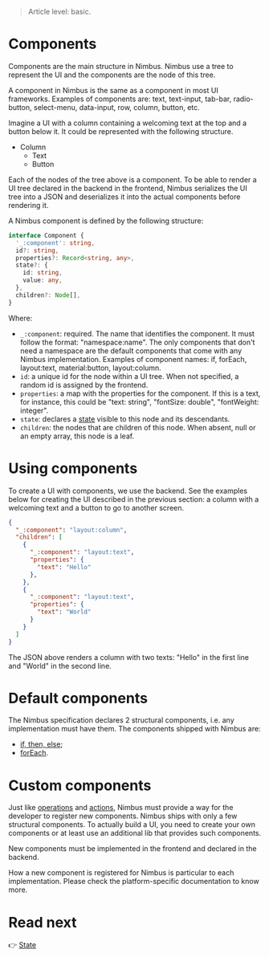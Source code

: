 > Article level: basic.

# Components
Components are the main structure in Nimbus. Nimbus use a tree to represent the UI and the components are the node of this tree.

A component in Nimbus is the same as a component in most UI frameworks. Examples of components are: text, text-input, tab-bar, radio-button,
select-menu, data-input, row, column, button, etc.

Imagine a UI with a column containing a welcoming text at the top and a button below it. It could be represented with the following structure.

- Column
  - Text
  - Button

Each of the nodes of the tree above is a component. To be able to render a UI tree declared in the backend in the frontend, Nimbus serializes the
UI tree into a JSON and deserializes it into the actual components before rendering it.

A Nimbus component is defined by the following structure:

```typescript
interface Component {
  '_:component': string,
  id?: string,
  properties?: Record<string, any>,
  state?: {
    id: string,
    value: any,
  },
  children?: Node[],
}
```

Where:
- `_:component`: required. The name that identifies the component. It must follow the format: "namespace:name". The only components that don't need a
namespace are the default components that come with any Nimbus implementation. Examples of component names: if, forEach, layout:text, material:button,
layout:column.
- `id`: a unique id for the node within a UI tree. When not specified, a random id is assigned by the frontend.
- `properties`: a map with the properties for the component. If this is a text, for instance, this could be "text: string", "fontSize: double",
"fontWeight: integer".
- `state`: declares a [state](state.md) visible to this node and its descendants.
- `children`: the nodes that are children of this node. When absent, null or an empty array, this node is a leaf.

# Using components
To create a UI with components, we use the backend. See the examples below for creating the UI described in the previous section: a column with a
welcoming text and a button to go to another screen.

```json
{
  "_:component": "layout:column",
  "children": [
    {
      "_:component": "layout:text",
      "properties": {
        "text": "Hello"
      },
    },
    {
      "_:component": "layout:text",
      "properties": {
        "text": "World"
      }
    }
  ]
}
```

The JSON above renders a column with two texts: "Hello" in the first line and "World" in the second line.

# Default components
The Nimbus specification declares 2 structural components, i.e. any implementation must have them. The components shipped with Nimbus are:

- [if, then, else](default-components/if.md);
- [forEach](default-components/for-each.md).

# Custom components
Just like [operations](operation.md) and [actions](actions.md), Nimbus must provide a way for the developer to register new components. Nimbus ships
with only a few structural components. To actually build a UI, you need to create your own components or at least use an additional lib that provides
such components.

New components must be implemented in the frontend and declared in the backend.

How a new component is registered for Nimbus is particular to each implementation. Please check the platform-specific documentation to know more.

# Read next
:point_right: [State](/state)
